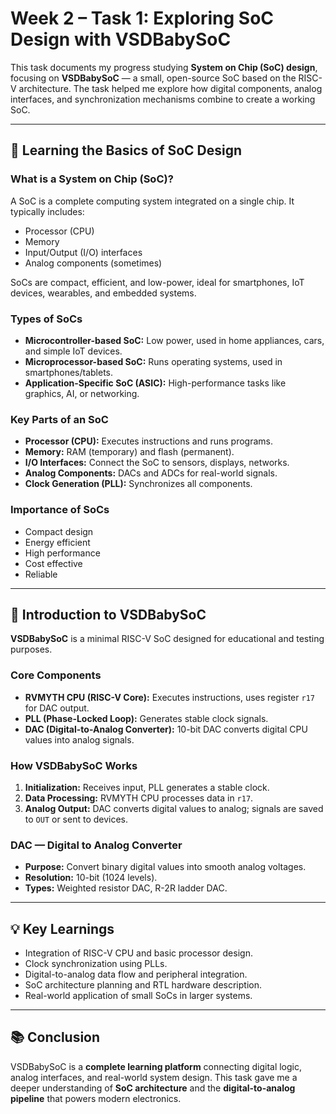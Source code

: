 # Week 2 – Task 1: Exploring SoC Design with VSDBabySoC

This task documents my progress studying **System on Chip (SoC) design**, focusing on **VSDBabySoC** — a small, open-source SoC based on the RISC-V architecture. The task helped me explore how digital components, analog interfaces, and synchronization mechanisms combine to create a working SoC.

---

## 🚀 Learning the Basics of SoC Design

### What is a System on Chip (SoC)?
A SoC is a complete computing system integrated on a single chip. It typically includes:

- Processor (CPU)  
- Memory  
- Input/Output (I/O) interfaces  
- Analog components (sometimes)  

SoCs are compact, efficient, and low-power, ideal for smartphones, IoT devices, wearables, and embedded systems.

### Types of SoCs
- **Microcontroller-based SoC:** Low power, used in home appliances, cars, and simple IoT devices.  
- **Microprocessor-based SoC:** Runs operating systems, used in smartphones/tablets.  
- **Application-Specific SoC (ASIC):** High-performance tasks like graphics, AI, or networking.

### Key Parts of an SoC
- **Processor (CPU):** Executes instructions and runs programs.  
- **Memory:** RAM (temporary) and flash (permanent).  
- **I/O Interfaces:** Connect the SoC to sensors, displays, networks.  
- **Analog Components:** DACs and ADCs for real-world signals.  
- **Clock Generation (PLL):** Synchronizes all components.

### Importance of SoCs
- Compact design  
- Energy efficient  
- High performance  
- Cost effective  
- Reliable

---

## 👶 Introduction to VSDBabySoC

**VSDBabySoC** is a minimal RISC-V SoC designed for educational and testing purposes.

### Core Components
- **RVMYTH CPU (RISC-V Core):** Executes instructions, uses register `r17` for DAC output.  
- **PLL (Phase-Locked Loop):** Generates stable clock signals.  
- **DAC (Digital-to-Analog Converter):** 10-bit DAC converts digital CPU values into analog signals.

### How VSDBabySoC Works
1. **Initialization:** Receives input, PLL generates a stable clock.  
2. **Data Processing:** RVMYTH CPU processes data in `r17`.  
3. **Analog Output:** DAC converts digital values to analog; signals are saved to `OUT` or sent to devices.

### DAC — Digital to Analog Converter
- **Purpose:** Convert binary digital values into smooth analog voltages.  
- **Resolution:** 10-bit (1024 levels).  
- **Types:** Weighted resistor DAC, R-2R ladder DAC.  

---

## 💡 Key Learnings
- Integration of RISC-V CPU and basic processor design.  
- Clock synchronization using PLLs.  
- Digital-to-analog data flow and peripheral integration.  
- SoC architecture planning and RTL hardware description.  
- Real-world application of small SoCs in larger systems.

---

## 📚 Conclusion
VSDBabySoC is a **complete learning platform** connecting digital logic, analog interfaces, and real-world system design. This task gave me a deeper understanding of **SoC architecture** and the **digital-to-analog pipeline** that powers modern electronics.
